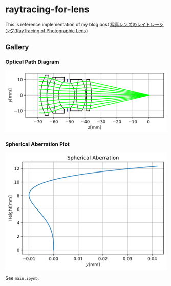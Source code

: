 # raytracing-for-lens

This is reference implementation of my blog post [写真レンズのレイトレーシング(RayTracing of Photographic Lens)]()

## Gallery

### Optical Path Diagram

![](img/optical_path_diagram.png)

### Spherical Aberration Plot

![](img/spherical_aberration.png)

See  `main.ipynb`.